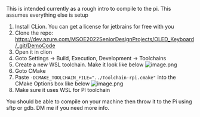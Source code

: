 This is intended currently as a rough intro to compile to the pi. This assumes everything else is setup


1. Install CLion. You can get a license for jetbrains for free with you
2. Clone the repo: https://dev.azure.com/MSOE2022SeniorDesignProjects/OLED_Keyboard/_git/DemoCode
3. Open it in clion
4. Goto Settings -> Build, Execution, Development -> Toolchains
5. Create a new WSL toolchain. Make it look like below
![image.png](/.attachments/image-fd3ed5ae-de5d-44c0-89e8-9e863ace688f.png)
6. Goto CMake
7. Paste `-DCMAKE_TOOLCHAIN_FILE="../Toolchain-rpi.cmake"` into the CMake Options box like below
![image.png](/.attachments/image-a2ae19dd-a541-49f2-8a1e-1084958751b2.png)
8. Make sure it uses WSL for PI toolchain

You should be able to compile on your machine then throw it to the Pi using sftp or gdb. DM me if you need more info.